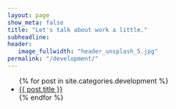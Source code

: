 ```yaml
---
layout: page
show_meta: false
title: "Let's talk about work a little."
subheadline:
header:
   image_fullwidth: "header_unsplash_5.jpg"
permalink: "/development/"
---
```

<ul>
    {% for post in site.categories.development %}
    <li><a href="{{ site.url }}{{ post.url }}">{{ post.title }}</a></li>
    {% endfor %}
</ul>
